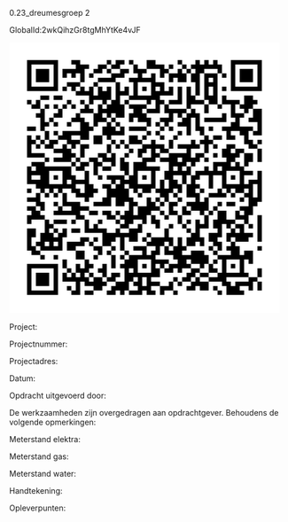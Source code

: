 0.23_dreumesgroep 2

GlobalId:2wkQihzGr8tgMhYtKe4vJF

![picture](https://github.com/C-Claus/Data-Files/blob/master/QR_codes/KDV/0.23_dreumesgroep%202.png)

Project:

Projectnummer:

Projectadres:

Datum:

Opdracht uitgevoerd door:

De werkzaamheden zijn overgedragen aan opdrachtgever. Behoudens de volgende opmerkingen:

Meterstand elektra:

Meterstand gas:

Meterstand water:

Handtekening:

Opleverpunten:
